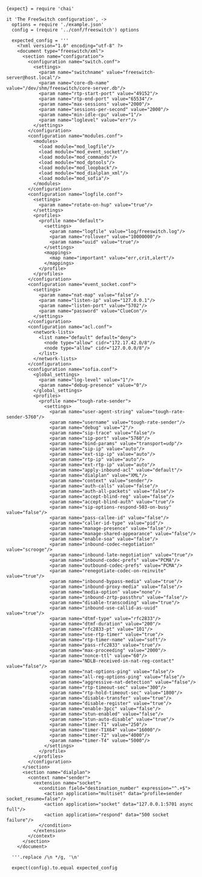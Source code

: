     {expect} = require 'chai'

    it 'The FreeSwitch configuration', ->
      options = require './example.json'
      config = (require '../conf/freeswitch') options

      expected_config = '''
        <?xml version="1.0" encoding="utf-8" ?>
        <document type="freeswitch/xml">
          <section name="configuration">
            <configuration name="switch.conf">
              <settings>
                <param name="switchname" value="freeswitch-server@host.local"/>
                <param name="core-db-name" value="/dev/shm/freeswitch/core-server.db"/>
                <param name="rtp-start-port" value="49152"/>
                <param name="rtp-end-port" value="65534"/>
                <param name="max-sessions" value="2000"/>
                <param name="sessions-per-second" value="2000"/>
                <param name="min-idle-cpu" value="1"/>
                <param name="loglevel" value="err"/>
              </settings>
            </configuration>
            <configuration name="modules.conf">
              <modules>
                <load module="mod_logfile"/>
                <load module="mod_event_socket"/>
                <load module="mod_commands"/>
                <load module="mod_dptools"/>
                <load module="mod_loopback"/>
                <load module="mod_dialplan_xml"/>
                <load module="mod_sofia"/>
              </modules>
            </configuration>
            <configuration name="logfile.conf">
              <settings>
                <param name="rotate-on-hup" value="true"/>
              </settings>
              <profiles>
                <profile name="default">
                  <settings>
                    <param name="logfile" value="log/freeswitch.log"/>
                    <param name="rollover" value="10000000"/>
                    <param name="uuid" value="true"/>
                  </settings>
                  <mappings>
                    <map name="important" value="err,crit,alert"/>
                  </mappings>
                </profile>
              </profiles>
            </configuration>
            <configuration name="event_socket.conf">
              <settings>
                <param name="nat-map" value="false"/>
                <param name="listen-ip" value="127.0.0.1"/>
                <param name="listen-port" value="5702"/>
                <param name="password" value="ClueCon"/>
              </settings>
            </configuration>
            <configuration name="acl.conf">
              <network-lists>
                <list name="default" default="deny">
                  <node type="allow" cidr="172.17.42.0/8"/>
                  <node type="allow" cidr="127.0.0.0/8"/>
                </list>
              </network-lists>
            </configuration>
            <configuration name="sofia.conf">
              <global_settings>
                <param name="log-level" value="1"/>
                <param name="debug-presence" value="0"/>
              </global_settings>
              <profiles>
                <profile name="tough-rate-sender">
                  <settings>
                    <param name="user-agent-string" value="tough-rate-sender-5760"/>
                    <param name="username" value="tough-rate-sender"/>
                    <param name="debug" value="2"/>
                    <param name="sip-trace" value="false"/>
                    <param name="sip-port" value="5760"/>
                    <param name="bind-params" value="transport=udp"/>
                    <param name="sip-ip" value="auto"/>
                    <param name="ext-sip-ip" value="auto"/>
                    <param name="rtp-ip" value="auto"/>
                    <param name="ext-rtp-ip" value="auto"/>
                    <param name="apply-inbound-acl" value="default"/>
                    <param name="dialplan" value="XML"/>
                    <param name="context" value="sender"/>
                    <param name="auth-calls" value="false"/>
                    <param name="auth-all-packets" value="false"/>
                    <param name="accept-blind-reg" value="false"/>
                    <param name="accept-blind-auth" value="true"/>
                    <param name="sip-options-respond-503-on-busy" value="false"/>
                    <param name="pass-callee-id" value="false"/>
                    <param name="caller-id-type" value="pid"/>
                    <param name="manage-presence" value="false"/>
                    <param name="manage-shared-appearance" value="false"/>
                    <param name="enable-soa" value="false"/>
                    <param name="inbound-codec-negotiation" value="scrooge"/>
                    <param name="inbound-late-negotiation" value="true"/>
                    <param name="inbound-codec-prefs" value="PCMA"/>
                    <param name="outbound-codec-prefs" value="PCMA"/>
                    <param name="renegotiate-codec-on-reinvite" value="true"/>
                    <param name="inbound-bypass-media" value="true"/>
                    <param name="inbound-proxy-media" value="false"/>
                    <param name="media-option" value="none"/>
                    <param name="inbound-zrtp-passthru" value="false"/>
                    <param name="disable-transcoding" value="true"/>
                    <param name="inbound-use-callid-as-uuid" value="true"/>
                    <param name="dtmf-type" value="rfc2833"/>
                    <param name="dtmf-duration" value="200"/>
                    <param name="rfc2833-pt" value="101"/>
                    <param name="use-rtp-timer" value="true"/>
                    <param name="rtp-timer-name" value="soft"/>
                    <param name="pass-rfc2833" value="true"/>
                    <param name="max-proceeding" value="2000"/>
                    <param name="nonce-ttl" value="60"/>
                    <param name="NDLB-received-in-nat-reg-contact" value="false"/>
                    <param name="nat-options-ping" value="false"/>
                    <param name="all-reg-options-ping" value="false"/>
                    <param name="aggressive-nat-detection" value="false"/>
                    <param name="rtp-timeout-sec" value="300"/>
                    <param name="rtp-hold-timeout-sec" value="1800"/>
                    <param name="disable-transfer" value="true"/>
                    <param name="disable-register" value="true"/>
                    <param name="enable-3pcc" value="false"/>
                    <param name="stun-enabled" value="false"/>
                    <param name="stun-auto-disable" value="true"/>
                    <param name="timer-T1" value="250"/>
                    <param name="timer-T1X64" value="16000"/>
                    <param name="timer-T2" value="4000"/>
                    <param name="timer-T4" value="5000"/>
                  </settings>
                </profile>
              </profiles>
            </configuration>
          </section>
          <section name="dialplan">
            <context name="sender">
              <extension name="socket">
                <condition field="destination_number" expression="^.+$">
                  <action application="multiset" data="profile=sender socket_resume=false"/>
                  <action application="socket" data="127.0.0.1:5701 async full"/>
                  <action application="respond" data="500 socket failure"/>
                </condition>
              </extension>
            </context>
          </section>
        </document>

      '''.replace /\n */g, '\n'

      expect(config).to.equal expected_config
